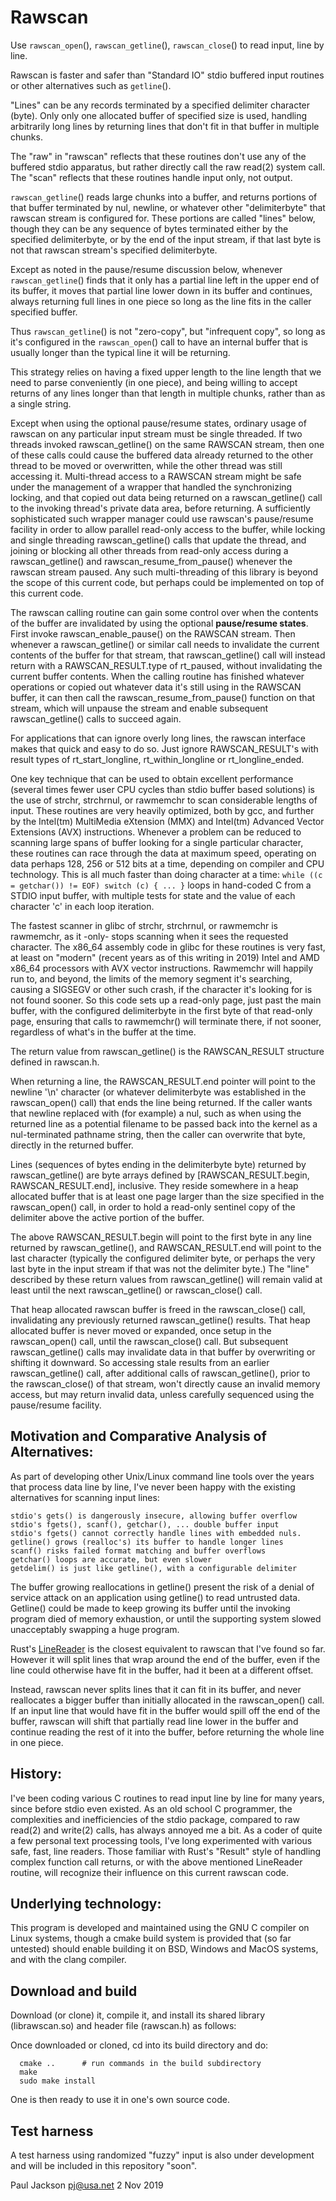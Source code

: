 # Rawscan

Use `rawscan_open`(), `rawscan_getline`(), `rawscan_close`() to read
input, line by line.

Rawscan is faster and safer than "Standard IO" stdio buffered input
routines or other alternatives such as `getline`().

"Lines" can be any records terminated by a specified delimiter
character (byte).  Only only one allocated buffer of specified size
is used, handling arbitrarily long lines by returning lines that
don't fit in that buffer in multiple chunks.

The "raw" in "rawscan" reflects that these routines don't use any
of the buffered stdio apparatus, but rather directly call the raw
read(2) system call.  The "scan" reflects that these routines handle
input only, not output.

`rawscan_getline`() reads large chunks into a buffer, and returns
portions of that buffer terminated by nul, newline, or whatever
other "delimiterbyte" that rawscan stream is configured for.
These portions are called "lines" below, though they can be any
sequence of bytes terminated either by the specified delimiterbyte,
or by the end of the input stream, if that last byte is not that
rawscan stream's specified delimiterbyte.

Except as noted in the pause/resume discussion below, whenever
`rawscan_getline`() finds that it only has a partial line left in the
upper end of its buffer, it moves that partial line lower down in
its buffer and continues, always returning full lines in one piece
so long as the line fits in the caller specified buffer.

Thus `rawscan_getline`() is not "zero-copy", but "infrequent copy",
so long as it's configured in the `rawscan_open`() call to have an
internal buffer that is usually longer than the typical line it
will be returning.

This strategy relies on having a fixed upper length to the line
length that we need to parse conveniently (in one piece), and being
willing to accept returns of any lines longer than that length in
multiple chunks, rather than as a single string.

Except when using the optional pause/resume states, ordinary usage
of rawscan on any particular input stream must be single threaded.
If two threads invoked rawscan_getline() on the same RAWSCAN stream,
then one of these calls could cause the buffered data already
returned to the other thread to be moved or overwritten, while
the other thread was still accessing it.  Multi-thread access to
a RAWSCAN stream might be safe under the management of a wrapper
that handled the synchronizing locking, and that copied out data
being returned on a rawscan_getline() call to the invoking thread's
private data area, before returning.  A sufficiently sophisticated
such wrapper manager could use rawscan's pause/resume facility
in order to allow parallel read-only access to the buffer, while
locking and single threading rawscan_getline() calls that update the
thread, and joining or blocking all other threads from read-only
access during a rawscan_getline() and rawscan_resume_from_pause()
whenever the rawscan stream paused.  Any such multi-threading of
this library is beyond the scope of this current code, but perhaps
could be implemented on top of this current code.

The rawscan calling routine can gain some control over when the
contents of the buffer are invalidated by using the optional
**pause/resume states**.  First invoke rawscan_enable_pause() on
the RAWSCAN stream.  Then whenever a rawscan_getline() or similar
call needs to invalidate the current contents of the buffer for
that stream, that rawscan_getline() call will instead return with a
RAWSCAN_RESULT.type of rt_paused, without invalidating the current
buffer contents.  When the calling routine has finished whatever
operations or copied out whatever data it's still using in the
RAWSCAN buffer, it can then call the rawscan_resume_from_pause()
function on that stream, which will unpause the stream and enable
subsequent rawscan_getline() calls to succeed again.

For applications that can ignore overly long lines, the rawscan
interface makes that quick and easy to do so.  Just ignore
RAWSCAN_RESULT's with result types of rt_start_longline,
rt_within_longline or rt_longline_ended.

One key technique that can be used to obtain excellent performance
(several times fewer user CPU cycles than stdio buffer based
solutions) is the use of strchr, strchrnul, or rawmemchr to scan
considerable lengths of input. These routines are very heavily
optimized, both by gcc, and further by the Intel(tm) MultiMedia
eXtension (MMX) and Intel(tm) Advanced Vector Extensions (AVX)
instructions. Whenever a problem can be reduced to scanning large
spans of buffer looking for a single particular character, these
routines can race through the data at maximum speed, operating on
data perhaps 128, 256 or 512 bits at a time, depending on compiler
and CPU technology.  This is all much faster than doing character
at a time:
     `while ((c = getchar()) != EOF) switch (c) { ... }`
loops in hand-coded C from a STDIO input buffer, with multiple tests
for state and the value of each character 'c' in each loop iteration.

The fastest scanner in glibc of strchr, strchrnul, or rawmemchr is
rawmemchr, as it -only- stops scanning when it sees the requested
character.  The x86_64 assembly code in glibc for these routines is
very fast, at least on "modern" (recent years as of this writing in
2019) Intel and AMD x86_64 processors with AVX vector instructions.
Rawmemchr will happily run to, and beyond, the limits of the memory
segment it's searching, causing a SIGSEGV or other such crash,
if the character it's looking for is not found sooner.  So this
code sets up a read-only page, just past the main buffer, with the
configured delimiterbyte in the first byte of that read-only page,
ensuring that calls to rawmemchr() will terminate there, if not
sooner, regardless of what's in the buffer at the time.

The return value from rawscan_getline() is the RAWSCAN_RESULT
structure defined in rawscan.h.

When returning a line, the RAWSCAN_RESULT.end pointer will point to
the newline '\n' character (or whatever delimiterbyte was established
in the rawscan_open() call) that ends the line being returned.
If the caller wants that newline replaced with (for example) a nul,
such as when using the returned line as a potential filename to be
passed back into the kernel as a nul-terminated pathname string,
then the caller can overwrite that byte, directly in the returned
buffer.

Lines (sequences of bytes ending in the delimiterbyte byte)
returned by rawscan_getline() are byte arrays defined by
[RAWSCAN_RESULT.begin, RAWSCAN_RESULT.end], inclusive.  They
reside somewhere in a heap allocated buffer that is at least one
page larger than the size specified in the rawscan_open() call,
in order to hold a read-only sentinel copy of the delimiter
above the active portion of the buffer.

The above RAWSCAN_RESULT.begin will point to the first byte in any
line returned by rawscan_getline(), and RAWSCAN_RESULT.end will
point to the last character (typically the configured delimiter byte,
or perhaps the very last byte in the input stream if that was not
the delimiter byte.)  The "line" described by these return values
from rawscan_getline() will remain valid at least until the next
rawscan_getline() or rawscan_close() call.

That heap allocated rawscan buffer is freed in the rawscan_close()
call, invalidating any previously returned rawscan_getline() results.
That heap allocated buffer is never moved or expanded, once setup
in the rawscan_open() call, until the rawscan_close() call.  But
subsequent rawscan_getline() calls may invalidate data in that buffer
by overwriting or shifting it downward. So accessing stale results
from an earlier rawscan_getline() call, after additional calls
of rawscan_getline(), prior to the rawscan_close() of that stream,
won't directly cause an invalid memory access, but may return invalid
data, unless carefully sequenced using the pause/resume facility.

## Motivation and Comparative Analysis of Alternatives:
As part of developing other Unix/Linux command line tools over the
years that process data line by line, I've never been happy with
the existing alternatives for scanning input lines:

    stdio's gets() is dangerously insecure, allowing buffer overflow
    stdio's fgets(), scanf(), getchar(), ... double buffer input
    stdio's fgets() cannot correctly handle lines with embedded nuls.
    getline() grows (realloc's) its buffer to handle longer lines
    scanf() risks failed format matching and buffer overflows
    getchar() loops are accurate, but even slower
    getdelim() is just like getline(), with a configurable delimiter

The buffer growing reallocations in getline() present the risk of
a denial of service attack on an application using getline() to
read untrusted data.  Getline() could be made to keep growing its
buffer until the invoking program died of memory exhaustion, or
until the supporting system slowed unacceptably swapping a huge
program.

Rust's [LineReader](https://crates.io/crates/linereader) is the
closest equivalent to rawscan that I've found so far.  However it
will split lines that wrap around the end of the buffer, even if
the line could otherwise have fit in the buffer, had it been at a
different offset.

Instead, rawscan never splits lines that it can fit in its buffer,
and never reallocates a bigger buffer than initially allocated in
the rawscan_open() call.  If an input line that would have fit in
the buffer would spill off the end of the buffer, rawscan will
shift that partially read line lower in the buffer and continue
reading the rest of it into the buffer, before returning the whole
line in one piece.

## History:
I've been coding various C routines to read input line by line
for many years, since before stdio even existed.  As an old
school C programmer, the complexities and inefficiencies of
the stdio package, compared to raw read(2) and write(2) calls,
has always annoyed me a bit.  As a coder of quite a few personal
text processing tools, I've long experimented with various safe,
fast, line readers.  Those familiar with Rust's "Result" style
of handling complex function call returns, or with the above
mentioned LineReader routine, will recognize their influence
on this current rawscan code.

## Underlying technology:
This program is developed and maintained using the GNU C compiler
on Linux systems, though a cmake build system is provided that
(so far untested) should enable building it on BSD, Windows and
MacOS systems, and with the clang compiler.

## Download and build
Download (or clone) it, compile it, and install its shared library
(librawscan.so) and header file (rawscan.h) as follows:

Once downloaded or cloned, cd into its build directory and do:

      cmake ..      # run commands in the build subdirectory
      make
      sudo make install

One is then ready to use it in one's own source code.

## Test harness
A test harness using randomized "fuzzy" input is also under
development and will be included in this repository "soon".

Paul Jackson
pj@usa.net
2 Nov 2019

